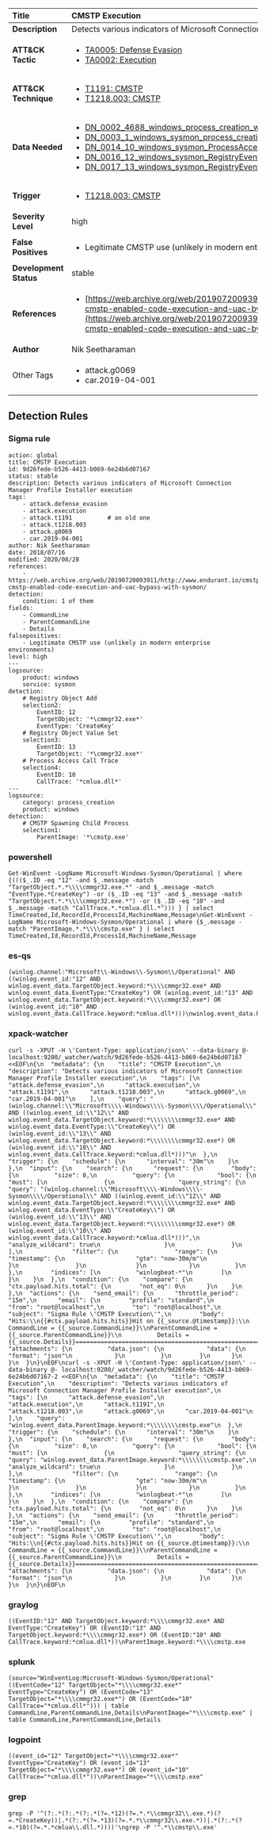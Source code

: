 | Title                    | CMSTP Execution       |
|:-------------------------|:------------------|
| **Description**          | Detects various indicators of Microsoft Connection Manager Profile Installer execution |
| **ATT&amp;CK Tactic**    |  <ul><li>[TA0005: Defense Evasion](https://attack.mitre.org/tactics/TA0005)</li><li>[TA0002: Execution](https://attack.mitre.org/tactics/TA0002)</li></ul>  |
| **ATT&amp;CK Technique** | <ul><li>[T1191: CMSTP](https://attack.mitre.org/techniques/T1191)</li><li>[T1218.003: CMSTP](https://attack.mitre.org/techniques/T1218.003)</li></ul>  |
| **Data Needed**          | <ul><li>[DN_0002_4688_windows_process_creation_with_commandline](../Data_Needed/DN_0002_4688_windows_process_creation_with_commandline.md)</li><li>[DN_0003_1_windows_sysmon_process_creation](../Data_Needed/DN_0003_1_windows_sysmon_process_creation.md)</li><li>[DN_0014_10_windows_sysmon_ProcessAccess](../Data_Needed/DN_0014_10_windows_sysmon_ProcessAccess.md)</li><li>[DN_0016_12_windows_sysmon_RegistryEvent](../Data_Needed/DN_0016_12_windows_sysmon_RegistryEvent.md)</li><li>[DN_0017_13_windows_sysmon_RegistryEvent](../Data_Needed/DN_0017_13_windows_sysmon_RegistryEvent.md)</li></ul>  |
| **Trigger**              | <ul><li>[T1218.003: CMSTP](../Triggers/T1218.003.md)</li></ul>  |
| **Severity Level**       | high |
| **False Positives**      | <ul><li>Legitimate CMSTP use (unlikely in modern enterprise environments)</li></ul>  |
| **Development Status**   | stable |
| **References**           | <ul><li>[https://web.archive.org/web/20190720093911/http://www.endurant.io/cmstp/detecting-cmstp-enabled-code-execution-and-uac-bypass-with-sysmon/](https://web.archive.org/web/20190720093911/http://www.endurant.io/cmstp/detecting-cmstp-enabled-code-execution-and-uac-bypass-with-sysmon/)</li></ul>  |
| **Author**               | Nik Seetharaman |
| Other Tags           | <ul><li>attack.g0069</li><li>car.2019-04-001</li></ul> | 

## Detection Rules

### Sigma rule

```
action: global
title: CMSTP Execution
id: 9d26fede-b526-4413-b069-6e24b6d07167
status: stable
description: Detects various indicators of Microsoft Connection Manager Profile Installer execution
tags:
    - attack.defense_evasion
    - attack.execution
    - attack.t1191          # an old one
    - attack.t1218.003
    - attack.g0069
    - car.2019-04-001
author: Nik Seetharaman
date: 2018/07/16
modified: 2020/08/28
references:
    - https://web.archive.org/web/20190720093911/http://www.endurant.io/cmstp/detecting-cmstp-enabled-code-execution-and-uac-bypass-with-sysmon/
detection:
    condition: 1 of them
fields:
    - CommandLine
    - ParentCommandLine
    - Details
falsepositives:
    - Legitimate CMSTP use (unlikely in modern enterprise environments)
level: high
---
logsource:
    product: windows
    service: sysmon
detection:
    # Registry Object Add
    selection2:
        EventID: 12
        TargetObject: '*\cmmgr32.exe*'
        EventType: 'CreateKey'
    # Registry Object Value Set
    selection3:
        EventID: 13
        TargetObject: '*\cmmgr32.exe*'
    # Process Access Call Trace
    selection4:
        EventID: 10
        CallTrace: '*cmlua.dll*'
---
logsource:
    category: process_creation
    product: windows
detection:
    # CMSTP Spawning Child Process
    selection1:
        ParentImage: '*\cmstp.exe'

```





### powershell
    
```
Get-WinEvent -LogName Microsoft-Windows-Sysmon/Operational | where {((($_.ID -eq "12" -and $_.message -match "TargetObject.*.*\\\\cmmgr32.exe.*" -and $_.message -match "EventType.*CreateKey") -or ($_.ID -eq "13" -and $_.message -match "TargetObject.*.*\\\\cmmgr32.exe.*") -or ($_.ID -eq "10" -and $_.message -match "CallTrace.*.*cmlua.dll.*"))) } | select TimeCreated,Id,RecordId,ProcessId,MachineName,Message\nGet-WinEvent -LogName Microsoft-Windows-Sysmon/Operational | where {$_.message -match "ParentImage.*.*\\\\cmstp.exe" } | select TimeCreated,Id,RecordId,ProcessId,MachineName,Message
```


### es-qs
    
```
(winlog.channel:"Microsoft\\-Windows\\-Sysmon\\/Operational" AND ((winlog.event_id:"12" AND winlog.event_data.TargetObject.keyword:*\\\\cmmgr32.exe* AND winlog.event_data.EventType:"CreateKey") OR (winlog.event_id:"13" AND winlog.event_data.TargetObject.keyword:*\\\\cmmgr32.exe*) OR (winlog.event_id:"10" AND winlog.event_data.CallTrace.keyword:*cmlua.dll*)))\nwinlog.event_data.ParentImage.keyword:*\\\\cmstp.exe
```


### xpack-watcher
    
```
curl -s -XPUT -H \'Content-Type: application/json\' --data-binary @- localhost:9200/_watcher/watch/9d26fede-b526-4413-b069-6e24b6d07167 <<EOF\n{\n  "metadata": {\n    "title": "CMSTP Execution",\n    "description": "Detects various indicators of Microsoft Connection Manager Profile Installer execution",\n    "tags": [\n      "attack.defense_evasion",\n      "attack.execution",\n      "attack.t1191",\n      "attack.t1218.003",\n      "attack.g0069",\n      "car.2019-04-001"\n    ],\n    "query": "(winlog.channel:\\"Microsoft\\\\-Windows\\\\-Sysmon\\\\/Operational\\" AND ((winlog.event_id:\\"12\\" AND winlog.event_data.TargetObject.keyword:*\\\\\\\\cmmgr32.exe* AND winlog.event_data.EventType:\\"CreateKey\\") OR (winlog.event_id:\\"13\\" AND winlog.event_data.TargetObject.keyword:*\\\\\\\\cmmgr32.exe*) OR (winlog.event_id:\\"10\\" AND winlog.event_data.CallTrace.keyword:*cmlua.dll*)))"\n  },\n  "trigger": {\n    "schedule": {\n      "interval": "30m"\n    }\n  },\n  "input": {\n    "search": {\n      "request": {\n        "body": {\n          "size": 0,\n          "query": {\n            "bool": {\n              "must": [\n                {\n                  "query_string": {\n                    "query": "(winlog.channel:\\"Microsoft\\\\-Windows\\\\-Sysmon\\\\/Operational\\" AND ((winlog.event_id:\\"12\\" AND winlog.event_data.TargetObject.keyword:*\\\\\\\\cmmgr32.exe* AND winlog.event_data.EventType:\\"CreateKey\\") OR (winlog.event_id:\\"13\\" AND winlog.event_data.TargetObject.keyword:*\\\\\\\\cmmgr32.exe*) OR (winlog.event_id:\\"10\\" AND winlog.event_data.CallTrace.keyword:*cmlua.dll*)))",\n                    "analyze_wildcard": true\n                  }\n                }\n              ],\n              "filter": {\n                "range": {\n                  "timestamp": {\n                    "gte": "now-30m/m"\n                  }\n                }\n              }\n            }\n          }\n        },\n        "indices": [\n          "winlogbeat-*"\n        ]\n      }\n    }\n  },\n  "condition": {\n    "compare": {\n      "ctx.payload.hits.total": {\n        "not_eq": 0\n      }\n    }\n  },\n  "actions": {\n    "send_email": {\n      "throttle_period": "15m",\n      "email": {\n        "profile": "standard",\n        "from": "root@localhost",\n        "to": "root@localhost",\n        "subject": "Sigma Rule \'CMSTP Execution\'",\n        "body": "Hits:\\n{{#ctx.payload.hits.hits}}Hit on {{_source.@timestamp}}:\\n      CommandLine = {{_source.CommandLine}}\\nParentCommandLine = {{_source.ParentCommandLine}}\\n          Details = {{_source.Details}}================================================================================\\n{{/ctx.payload.hits.hits}}",\n        "attachments": {\n          "data.json": {\n            "data": {\n              "format": "json"\n            }\n          }\n        }\n      }\n    }\n  }\n}\nEOF\ncurl -s -XPUT -H \'Content-Type: application/json\' --data-binary @- localhost:9200/_watcher/watch/9d26fede-b526-4413-b069-6e24b6d07167-2 <<EOF\n{\n  "metadata": {\n    "title": "CMSTP Execution",\n    "description": "Detects various indicators of Microsoft Connection Manager Profile Installer execution",\n    "tags": [\n      "attack.defense_evasion",\n      "attack.execution",\n      "attack.t1191",\n      "attack.t1218.003",\n      "attack.g0069",\n      "car.2019-04-001"\n    ],\n    "query": "winlog.event_data.ParentImage.keyword:*\\\\\\\\cmstp.exe"\n  },\n  "trigger": {\n    "schedule": {\n      "interval": "30m"\n    }\n  },\n  "input": {\n    "search": {\n      "request": {\n        "body": {\n          "size": 0,\n          "query": {\n            "bool": {\n              "must": [\n                {\n                  "query_string": {\n                    "query": "winlog.event_data.ParentImage.keyword:*\\\\\\\\cmstp.exe",\n                    "analyze_wildcard": true\n                  }\n                }\n              ],\n              "filter": {\n                "range": {\n                  "timestamp": {\n                    "gte": "now-30m/m"\n                  }\n                }\n              }\n            }\n          }\n        },\n        "indices": [\n          "winlogbeat-*"\n        ]\n      }\n    }\n  },\n  "condition": {\n    "compare": {\n      "ctx.payload.hits.total": {\n        "not_eq": 0\n      }\n    }\n  },\n  "actions": {\n    "send_email": {\n      "throttle_period": "15m",\n      "email": {\n        "profile": "standard",\n        "from": "root@localhost",\n        "to": "root@localhost",\n        "subject": "Sigma Rule \'CMSTP Execution\'",\n        "body": "Hits:\\n{{#ctx.payload.hits.hits}}Hit on {{_source.@timestamp}}:\\n      CommandLine = {{_source.CommandLine}}\\nParentCommandLine = {{_source.ParentCommandLine}}\\n          Details = {{_source.Details}}================================================================================\\n{{/ctx.payload.hits.hits}}",\n        "attachments": {\n          "data.json": {\n            "data": {\n              "format": "json"\n            }\n          }\n        }\n      }\n    }\n  }\n}\nEOF\n
```


### graylog
    
```
((EventID:"12" AND TargetObject.keyword:*\\\\cmmgr32.exe* AND EventType:"CreateKey") OR (EventID:"13" AND TargetObject.keyword:*\\\\cmmgr32.exe*) OR (EventID:"10" AND CallTrace.keyword:*cmlua.dll*))\nParentImage.keyword:*\\\\cmstp.exe
```


### splunk
    
```
(source="WinEventLog:Microsoft-Windows-Sysmon/Operational" ((EventCode="12" TargetObject="*\\\\cmmgr32.exe*" EventType="CreateKey") OR (EventCode="13" TargetObject="*\\\\cmmgr32.exe*") OR (EventCode="10" CallTrace="*cmlua.dll*"))) | table CommandLine,ParentCommandLine,Details\nParentImage="*\\\\cmstp.exe" | table CommandLine,ParentCommandLine,Details
```


### logpoint
    
```
((event_id="12" TargetObject="*\\\\cmmgr32.exe*" EventType="CreateKey") OR (event_id="13" TargetObject="*\\\\cmmgr32.exe*") OR (event_id="10" CallTrace="*cmlua.dll*"))\nParentImage="*\\\\cmstp.exe"
```


### grep
    
```
grep -P '^(?:.*(?:.*(?:.*(?=.*12)(?=.*.*\\cmmgr32\\.exe.*)(?=.*CreateKey))|.*(?:.*(?=.*13)(?=.*.*\\cmmgr32\\.exe.*))|.*(?:.*(?=.*10)(?=.*.*cmlua\\.dll.*))))'\ngrep -P '^.*\\cmstp\\.exe'
```



